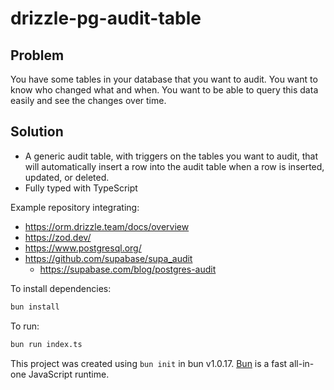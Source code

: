 # drizzle-pg-audit-table

## Problem

You have some tables in your database that you want to audit. You want to know who changed what and when. You want to be able to query this data easily and see the changes over time.

## Solution
- A generic audit table, with triggers on the tables you want to audit, that will automatically insert a row into the audit table when a row is inserted, updated, or deleted.
- Fully typed with TypeScript


Example repository integrating: 
- https://orm.drizzle.team/docs/overview
- https://zod.dev/
- https://www.postgresql.org/
- https://github.com/supabase/supa_audit
  - https://supabase.com/blog/postgres-audit


To install dependencies:

```bash
bun install
```

To run:

```bash
bun run index.ts
```

This project was created using `bun init` in bun v1.0.17. [Bun](https://bun.sh) is a fast all-in-one JavaScript runtime.
